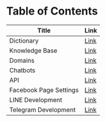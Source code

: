 # Table of Contents

| Title                 | Link
|---------------------- |-------------------------------------------
| Dictionary            |[Link](../../tutorials/docs/sys-dicts.html)
| Knowledge Base        |[Link](../../tutorials/docs/qa-intro.html)
| Domains               |[Link](../../tutorials/docs/domain-intro.html)
| Chatbots              |[Link](../../tutorials/docs/bot-intro.html)
| API                   |[Link](../../tutorials/docs/bot-restapi.html)
| Facebook Page Settings|[Link](../../tutorials/docs/fbmessenger.html)
| LINE Development      |[Link](../../tutorials/docs/line.html)
| Telegram Development  |[Link](../../tutorials/docs/telegram.html)